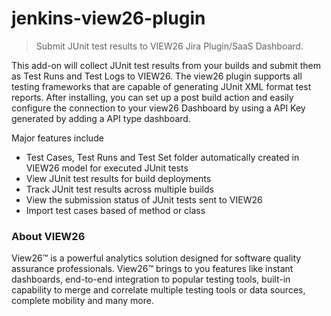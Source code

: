 # jenkins-view26-plugin
>Submit JUnit test results to VIEW26 Jira Plugin/SaaS Dashboard.


This add-on will collect JUnit test results from your builds and submit them as Test Runs and Test Logs to VIEW26. The view26 plugin supports all testing frameworks that are capable of generating JUnit XML format test reports.
After installing, you can set up a post build action and easily configure the connection to your view26 Dashboard by using a API Key generated by adding a API type dashboard.

Major features include

- Test Cases, Test Runs and Test Set folder automatically created in VIEW26 model for executed JUnit tests
- View JUnit test results for build deployments
- Track JUnit test results across multiple builds
- View the submission status of JUnit tests sent to VIEW26
- Import test cases based of method or class


### About VIEW26

View26™ is a powerful analytics solution designed for software quality assurance professionals. View26™ brings to you features like instant dashboards, end-to-end integration to popular testing tools, built-in capability to merge and correlate multiple testing tools or data sources, complete mobility and many more.
